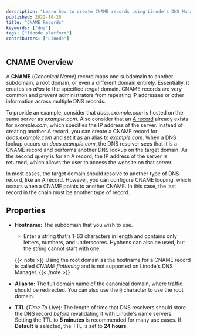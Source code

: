 ```yaml
---
description: "Learn how to create CNAME records using Linode's DNS Manager"
published: 2022-10-28
title: "CNAME Records"
keywords: ["dns"]
tags: ["linode platform"]
contributors: ["Linode"]
---
```


## CNAME Overview

A **CNAME** (*Canonical Name*) record maps one subdomain to another subdomain, a root domain, or even a different domain entirely. Essentially, it creates an *alias* to the specified *target* domain. CNAME records are very common and prevent administrators from repeating IP addresses or other information across multiple DNS records.

To provide an example, consider that *docs.example.com* is hosted on the same server as *example.com*. Also consider that an [A record](/docs/products/networking/dns-manager/guides/a-record/) already exists for *example.com*, which specifies the IP address of the server. Instead of creating another A record, you can create a CNAME record for *docs.example.com* and set it as an alias to *example.com*. When a DNS lookup occurs on *docs.example.com*, the DNS resolver sees that it is a CNAME record and performs another DNS lookup on the target domain. As the second query is for an A record, the IP address of the server is returned, which allows the user to access the website on that server.

In most cases, the target domain should resolve to another type of DNS record, like an A record. However, you can configure CNAME looping, which occurs when a CNAME points to another CNAME. In this case, the last record in the chain must be another type of record.

## Properties

- **Hostname:** The subdomain that you wish to use.

    - Enter a string that's 1-63 characters in length and contains only letters, numbers, and underscores. Hyphens can also be used, but the string cannot start with one.

    {{< note >}}
    Using the root domain as the hostname for a CNAME record is called *CNAME flattening* and is not supported on Linode's DNS Manager.
    {{< /note >}}

- **Alias to:** The full domain name of the canonical domain, where traffic should be redirected. You can also use the `@` character to use the root domain.

- **TTL** (*Time To Live*): The length of time that DNS resolvers should store the DNS record *before* revalidating it with Linode's name servers. Setting the TTL to **5 minutes** is recommended for many use cases. If **Default** is selected, the TTL is set to **24 hours**.